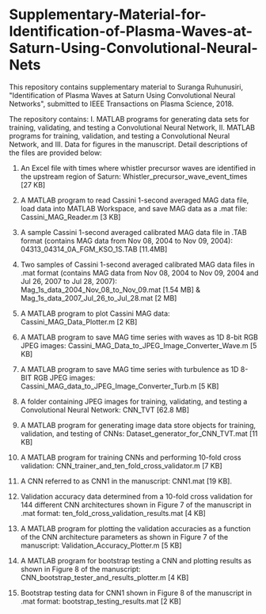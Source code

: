 # Supplementary-Material-for-Identification-of-Plasma-Waves-at-Saturn-Using-Convolutional-Neural-Nets
This repository contains supplementary material to Suranga Ruhunusiri, "Identification of Plasma Waves at Saturn Using Convolutional Neural Networks", submitted to IEEE Transactions on Plasma Science, 2018.

The repository contains:
I. MATLAB programs for generating data sets for training, validating, and testing a Convolutional Neural Network,
II. MATLAB programs for training, validation, and testing a Convolutional Neural Network, and
III. Data for figures in the manuscript. 
Detail descriptions of the files are provided below:

1. An Excel file with times where whistler precursor waves are identified in the upstream region of Saturn: 
   Whistler_precursor_wave_event_times [27 KB]

2. A MATLAB program to read Cassini 1-second averaged MAG data file, load data into MATLAB Workspace, and 
   save MAG data as a .mat file: Cassini_MAG_Reader.m [3 KB]

3. A sample Cassini 1-second averaged calibrated MAG data file in .TAB format 
   (contains MAG data from Nov 08, 2004 to Nov 09, 2004): 04313_04314_0A_FGM_KSO_1S.TAB [11.4MB]

4. Two samples of Cassini 1-second averaged calibrated MAG data files in .mat format 
   (contains MAG data from Nov 08, 2004 to Nov 09, 2004 and Jul 26, 2007 to Jul 28, 2007): 
   Mag_1s_data_2004_Nov_08_to_Nov_09.mat [1.54 MB] & Mag_1s_data_2007_Jul_26_to_Jul_28.mat [2 MB]

5. A MATLAB program to plot Cassini MAG data: Cassini_MAG_Data_Plotter.m [2 KB]

6. A MATLAB program to save MAG time series with waves as 1D 8-bit RGB JPEG images: Cassini_MAG_Data_to_JPEG_Image_Converter_Wave.m [5 KB]

7. A MATLAB program to save MAG time series with turbulence as 1D 8-BIT RGB JPEG images:  
   Cassini_MAG_data_to_JPEG_Image_Converter_Turb.m [5 KB]

8. A folder containing JPEG images for training, validating, and testing a Convolutional Neural Network: CNN_TVT [62.8 MB]

9. A MATLAB program for generating image data store objects for training, validation, and testing of CNNs: 
    Dataset_generator_for_CNN_TVT.mat [11 KB]

10. A MATLAB program for training CNNs and performing 10-fold cross validation: CNN_trainer_and_ten_fold_cross_validator.m [7 KB]  
 
11. A CNN referred to as CNN1 in the manuscript: CNN1.mat [19 KB].

12. Validation accuracy data determined from a 10-fold cross validation for 144 different CNN architectures shown in Figure 7 of the manuscript in .mat format: ten_fold_cross_validation_results.mat [4 KB]

13. A MATLAB program for plotting the validation accuracies as a function of the CNN architecture parameters as shown in Figure 7 of the manuscript: Validation_Accuracy_Plotter.m [5 KB]

14. A MATLAB program for bootstrap testing a CNN and plotting results as shown in Figure 8 of the manuscript: CNN_bootstrap_tester_and_results_plotter.m [4 KB]

15. Bootstrap testing data for CNN1 shown in Figure 8 of the manuscript in .mat format: bootstrap_testing_results.mat [2 KB]

